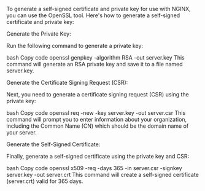 To generate a self-signed certificate and private key for use with NGINX, you can use the OpenSSL tool. Here's how to generate a self-signed certificate and private key:

Generate the Private Key:

Run the following command to generate a private key:

bash
Copy code
openssl genpkey -algorithm RSA -out server.key
This command will generate an RSA private key and save it to a file named server.key.

Generate the Certificate Signing Request (CSR):

Next, you need to generate a certificate signing request (CSR) using the private key:

bash
Copy code
openssl req -new -key server.key -out server.csr
This command will prompt you to enter information about your organization, including the Common Name (CN) which should be the domain name of your server.

Generate the Self-Signed Certificate:

Finally, generate a self-signed certificate using the private key and CSR:

bash
Copy code
openssl x509 -req -days 365 -in server.csr -signkey server.key -out server.crt
This command will create a self-signed certificate (server.crt) valid for 365 days.

